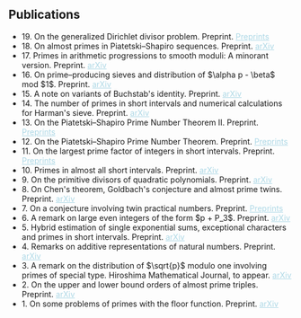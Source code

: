 <style>
  a {
    color: lightblue;
  }
</style>

## Publications

<ul style="margin:0 0 5px;">
  <li>19. On the generalized Dirichlet divisor problem. Preprint. <a href="https://www.preprints.org/manuscript/202505.1432/v1"><span>Preprints</span></a></li>  
  <li>18. On almost primes in Piatetski–Shapiro sequences. Preprint. <a href="https://arxiv.org/abs/2505.09634"><span>arXiv</span></a></li>  
  <li>17. Primes in arithmetic progressions to smooth moduli: A minorant version. Preprint. <a href="https://arxiv.org/abs/2505.09629"><span>arXiv</span></a></li>  
  <li>16. On prime–producing sieves and distribution of $\alpha p - \beta$ mod $1$. Preprint. <a href="https://arxiv.org/abs/2504.13195"><span>arXiv</span></a></li>  
  <li>15. A note on variants of Buchstab's identity. Preprint. <a href="https://arxiv.org/abs/2504.07974"><span>arXiv</span></a></li>
  <li>14. The number of primes in short intervals and numerical calculations for Harman's sieve. Preprint. <a href="https://arxiv.org/abs/2308.04458"><span>arXiv</span></a></li>
  <li>13. On the Piatetski–Shapiro Prime Number Theorem II. Preprint. <a href="https://www.preprints.org/manuscript/202504.1165/v1"><span>Preprints</span></a></li>
  <li>12. On the Piatetski–Shapiro Prime Number Theorem. Preprint. <a href="https://www.preprints.org/manuscript/202504.1190/v1"><span>Preprints</span></a></li>
  <li>11. On the largest prime factor of integers in short intervals. Preprint. <a href="https://www.preprints.org/manuscript/202504.1212/v1"><span>Preprints</span></a></li>
  <li>10. Primes in almost all short intervals. Preprint. <a href="https://arxiv.org/abs/2407.05651"><span>arXiv</span></a></li>
  <li>9. On the primitive divisors of quadratic polynomials. Preprint. <a href="https://arxiv.org/abs/2406.07575"><span>arXiv</span></a></li>
  <li>8. On Chen's theorem, Goldbach's conjecture and almost prime twins. Preprint. <a href="https://arxiv.org/abs/2405.05727"><span>arXiv</span></a></li>
  <li>7. On a conjecture involving twin practical numbers. Preprint. <a href="https://www.preprints.org/manuscript/202504.1211/v1"><span>Preprints</span></a></li>
  <li>6. A remark on large even integers of the form $p + P_3$. Preprint. <a href="https://arxiv.org/abs/2403.09691"><span>arXiv</span></a></li>
  <li>5. Hybrid estimation of single exponential sums, exceptional characters and primes in short intervals. Preprint. <a href="https://arxiv.org/abs/2401.11139"><span>arXiv</span></a></li>
  <li>4. Remarks on additive representations of natural numbers. Preprint. <a href="https://arxiv.org/abs/2309.03218"><span>arXiv</span></a></li>
  <li>3. A remark on the distribution of $\sqrt{p}$ modulo one involving primes of special type. Hiroshima Mathematical Journal, to appear. <a href="https://arxiv.org/abs/2401.01351"><span>arXiv</span></a></li>
  <li>2. On the upper and lower bound orders of almost prime triples. Preprint. <a href="https://arxiv.org/abs/2401.01348"><span>arXiv</span></a></li>
  <li>1. On some problems of primes with the floor function. Preprint. <a href="https://arxiv.org/abs/2308.16301"><span>arXiv</span></a></li>
</ul>
